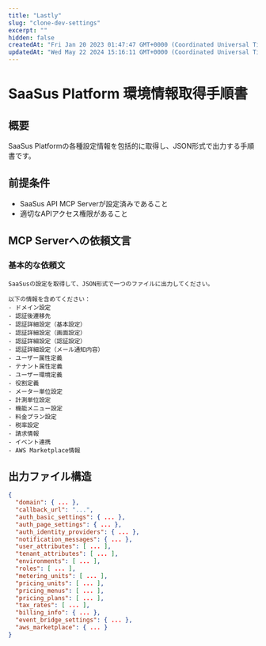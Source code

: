```yaml
---
title: "Lastly"
slug: "clone-dev-settings"
excerpt: ""
hidden: false
createdAt: "Fri Jan 20 2023 01:47:47 GMT+0000 (Coordinated Universal Time)"
updatedAt: "Wed May 22 2024 15:16:11 GMT+0000 (Coordinated Universal Time)"
---
```


# SaaSus Platform 環境情報取得手順書

## 概要
SaaSus Platformの各種設定情報を包括的に取得し、JSON形式で出力する手順書です。

## 前提条件
- SaaSus API MCP Serverが設定済みであること
- 適切なAPIアクセス権限があること


## MCP Serverへの依頼文言

### 基本的な依頼文
```
SaaSusの設定を取得して、JSON形式で一つのファイルに出力してください。

以下の情報を含めてください：
- ドメイン設定
- 認証後遷移先
- 認証詳細設定（基本設定）
- 認証詳細設定（画面設定）
- 認証詳細設定（認証設定）
- 認証詳細設定（メール通知内容）
- ユーザー属性定義
- テナント属性定義
- ユーザー環境定義
- 役割定義
- メーター単位設定
- 計測単位設定
- 機能メニュー設定
- 料金プラン設定
- 税率設定
- 請求情報
- イベント連携
- AWS Marketplace情報
```
## 出力ファイル構造

```json
{
  "domain": { ... },
  "callback_url": "...",
  "auth_basic_settings": { ... },
  "auth_page_settings": { ... },
  "auth_identity_providers": { ... },
  "notification_messages": { ... },
  "user_attributes": [ ... ],
  "tenant_attributes": [ ... ],
  "environments": [ ... ],
  "roles": [ ... ],
  "metering_units": [ ... ],
  "pricing_units": [ ... ],
  "pricing_menus": [ ... ],
  "pricing_plans": [ ... ],
  "tax_rates": [ ... ],
  "billing_info": { ... },
  "event_bridge_settings": { ... },
  "aws_marketplace": { ... }
}
```

